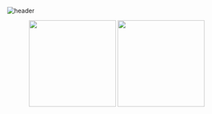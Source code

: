 ![header](https://capsule-render.vercel.app/api?type=soft&color=849daa&height=100&section=header&text=Jieun%20Github&fontSize=50&fontColor=e2dfd8)

<div align=center>
    <p>
      <img height="200vw" src="http://mazassumnida.wtf/api/v2/generate_badge?boj=skysun102">
      <img height="200vw" src="https://github-readme-stats.vercel.app/api?username=3jieun3&show_icons=true&theme=calm">
    </p>
</div>
